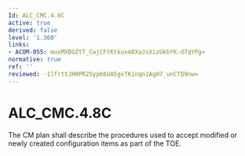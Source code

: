 ```yaml
---
Id: ALC_CMC.4.8C
active: true
derived: false
level: '1.360'
links:
- ACOM-055: muxMXBGZtT_CwjCFtKtkuxm8XaJxXizUkbYK-d7qYPg=
normative: true
ref: ''
reviewed: -1lfrttJH0PR25ypK6UA5gxTK1nqn1AgH7_unCTQ9nw=
---
```


# ALC_CMC.4.8C

The CM plan shall describe the procedures used to accept modified or newly created configuration items as part of the TOE.